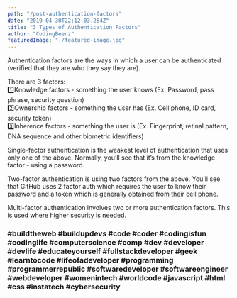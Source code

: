 ```yaml
---
path: "/post-authentication-factors"
date: "2019-04-30T22:12:03.284Z"
title: "3 Types of Authentication Factors"
author: "CodingBeenz"
featuredImage: "./featured-image.jpg"
---
```


Authentication factors are the ways in which a user can be authenticated (verified that they are who they say they are).

There are 3 factors:
</br>1️⃣Knowledge factors - something the user knows (Ex. Password, pass phrase, security question)
</br>2️⃣Ownership factors - something the user has (Ex. Cell phone, ID card, security token)
</br>3️⃣Inherence factors - something the user is (Ex. Fingerprint, retinal pattern, DNA sequence and other biometric identifiers)

Single-factor authentication is the weakest level of authentication that uses only one of the above. Normally, you’ll see that it’s from the knowledge factor - using a password.

Two-factor authentication is using two factors from the above. You’ll see that GitHub uses 2 factor auth which requires the user to know their password and a token which is generally obtained from their cell phone.

Multi-factor authentication involves two or more authentication factors. This is used where higher security is needed.

### #buildtheweb #buildupdevs #code #coder #codingisfun #codinglife #computerscience #comp #dev #developer #devlife #educateyourself #fullstackdeveloper #geek #learntocode #lifeofadeveloper #programming #programmerrepublic #softwaredeveloper #softwareengineer #webdeveloper #womenintech #worldcode #javascript #html #css #instatech #cybersecurity

